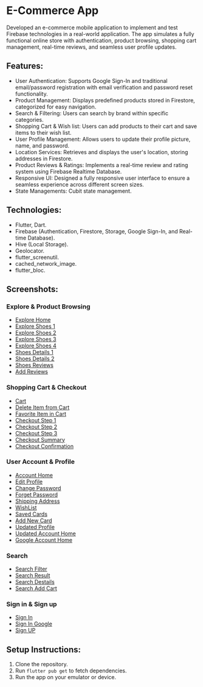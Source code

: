 # E-Commerce App

Developed an e-commerce mobile application to implement and test Firebase technologies in a real-world
application. The app simulates a fully functional online store with authentication, product browsing, shopping
cart management, real-time reviews, and seamless user profile updates.

## Features:
- User Authentication: Supports Google Sign-In and traditional email/password registration with email
  verification and password reset functionality. 
- Product Management: Displays predefined products stored in Firestore, categorized for easy
  navigation.
- Search & Filtering: Users can search by brand within specific categories.
- Shopping Cart & Wish list: Users can add products to their cart and save items to their wish list.
- User Profile Management: Allows users to update their profile picture, name, and password.
- Location Services: Retrieves and displays the user's location, storing addresses in Firestore.
- Product Reviews & Ratings: Implements a real-time review and rating system using Firebase Realtime Database.
- Responsive UI: Designed a fully responsive user interface to ensure a seamless experience across
  different screen sizes.
- State Managements: Cubit state management.

## Technologies:
- Flutter, Dart.
- Firebase (Authentication, Firestore, Storage, Google Sign-In, and Real-time Database).
- Hive (Local Storage).
- Geolocator.
- flutter_screenutil.
- cached_network_image.
- flutter_bloc.

## Screenshots:

### Explore & Product Browsing
- [Explore Home](firebase_project/screenshots/Explore/exploreHome1.jpg)  
- [Explore Shoes 1](firebase_project/screenshots/Explore/exploreShoes2.jpg)  
- [Explore Shoes 2](firebase_project/screenshots/Explore/exploreShoes3.jpg)  
- [Explore Shoes 3](firebase_project/screenshots/Explore/exploreShoes4.jpg)  
- [Explore Shoes 4](firebase_project/screenshots/Explore/exploreShoes5.jpg)  
- [Shoes Details 1](firebase_project/screenshots/Explore/exploreShoesDetails6.jpg)  
- [Shoes Details 2](firebase_project/screenshots/Explore/exploreShoesDetails7.jpg)  
- [Shoes Reviews](firebase_project/screenshots/Explore/exploreShoesReviews8.jpg)  
- [Add Reviews](firebase_project/screenshots/Explore/exploreShoesAddReviews9.jpg)  

### Shopping Cart & Checkout
- [Cart](firebase_project/screenshots/Cart/cart1.jpg)  
- [Delete Item from Cart](firebase_project/screenshots/Cart/cartDeleteItem2.jpg)  
- [Favorite Item in Cart](firebase_project/screenshots/Cart/cartFavoriteItem3.jpg)  
- [Checkout Step 1](firebase_project/screenshots/Checkout/checkout1.jpg)  
- [Checkout Step 2](firebase_project/screenshots/Checkout/checkout2.jpg)  
- [Checkout Step 3](firebase_project/screenshots/Checkout/checkout3.jpg)  
- [Checkout Summary](firebase_project/screenshots/Checkout/checkout4.jpg)  
- [Checkout Confirmation](firebase_project/screenshots/Checkout/checkout5.jpg)  

### User Account & Profile
- [Account Home](firebase_project/screenshots/Account/accountHome1.jpg)  
- [Edit Profile](firebase_project/screenshots/Account/accountEditProfile2.jpg)  
- [Change Password](firebase_project/screenshots/Account/accountChangePassword3.jpg)  
- [Forget Password](firebase_project/screenshots/Account/accountForgetPassword4.jpg)  
- [Shipping Address](firebase_project/screenshots/Account/accountShippingAddress5.jpg)  
- [WishList](firebase_project/screenshots/Account/accountWishList6.jpg)  
- [Saved Cards](firebase_project/screenshots/Account/accountCardsView7.jpg)  
- [Add New Card](firebase_project/screenshots/Account/accountCardsNew8.jpg)  
- [Updated Profile](firebase_project/screenshots/Account/accountHome9.jpg)  
- [Updated Account Home](firebase_project/screenshots/Account/accountHome10.jpg)  
- [Google Account Home](firebase_project/screenshots/Account/accountGoogle11.jpg) 

### Search
- [Search Filter](firebase_project/screenshots/Search/searchFilter1.jpg)
- [Search Result](firebase_project/screenshots/Search/searchResult2.jpg)
- [Search Destails](firebase_project/screenshots/Search/searchDestails3.jpg)
- [Search Add Cart](firebase_project/screenshots/Search/searchAddCart4.jpg)

### Sign in & Sign up
- [Sign In](firebase_project/screenshots/Sign%20in%20and%20up/signIn.jpg)
- [Sign In Google](firebase_project/screenshots/Sign%20in%20and%20up/signInGoogle.jpg)
- [Sign UP](firebase_project/screenshots/Sign%20in%20and%20up/signUP.jpg)


 
## Setup Instructions:
1. Clone the repository.
2. Run `flutter pub get` to fetch dependencies.
3. Run the app on your emulator or device.

